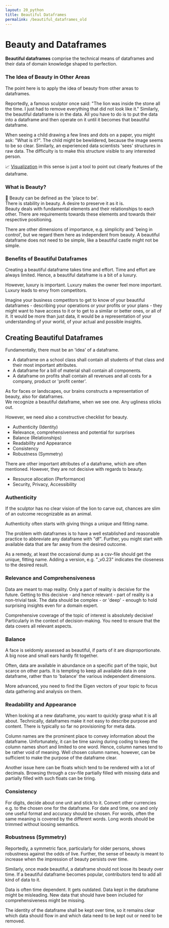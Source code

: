 ```yaml
---
layout: 20_python
title: Beautiful Dataframes
permalink: /beautiful_dataframes_old
---
```



# Beauty and Dataframes

**Beautiful dataframes** comprise the technical means of dataframes and their data of domain knowledge shaped to perfection.

### The Idea of Beauty in Other Areas

The point here is to apply the idea of beauty from other areas to dataframes.

Reportedly, a famous sculptor once said: "The lion was inside the stone all the time. I just had to remove everything that did not look like it."
Similarly, the beautiful dataframe is in the data. All you have to do is to put the data into a dataframe and then operate on it until it becomes that beautiful dataframe.

When seeing a child drawing a few lines and dots on a paper, you might ask: "What is it?". The child might be bewildered, because the image seems to be so clear. Similarly, an experienced data scientists 'sees' structures in raw data. The difficulty is to make this structure visible to any interested person. 

:chart_with_upwards_trend: [Visualization](python_visualization) in this sense is just a tool to point out clearly features of the dataframe.  

### What is Beauty?

:sunrise_over_mountains: Beauty can be defined as the 'place to be'. <br>
There is stability in beauty. A desire to preserve it as it is. <br>
Beauty deals with fundamental elements and their relationships to each other.
There are requirements towards these elements and towards their respective positioning.

There are other dimensions of importance, e.g. simplicity and 'being in control', but we regard them here as independent from beauty. A beautiful dataframe does not need to be simple, like a beautiful castle might not be simple. 

### Benefits of Beautiful Dataframes

Creating a beautiful dataframe takes time and effort.
Time and effort are always limited. Hence, a beautiful dataframe is a bit of a luxury.

However, luxury is important. Luxury makes the owner feel more important. Luxury leads to envy from competitors.

Imagine your business competitors to get to know of your beautiful dataframes - describing your operations or your profits or your plans  - they might want to have access to it or to get to a similar or better ones, or all of it. It would be more than just data, it would be a representation of your understanding of your world, of your actual and possible insights.


## Creating Beautiful Dataframes

Fundamentally,  there must be an 'idea' of a dataframe.

- A dataframe on a school class shall contain all students of that class and their most important attributes.
- A dataframe for a bill of material shall contain all components.
- A dataframe on profits shall contain all revenues and all costs for a company, product or 'profit center'.

As for faces or landscapes, our brains constructs a representation of beauty, also for dataframes.<br>
We recognize a beautiful dataframe, when we see one. Any ugliness sticks out.

However, we need also a constructive checklist for beauty. 
- Authenticity (Identity)
- Relevance, comprehensiveness and potential for surprises
- Balance (Relationships)
- Readability and Appearance
- Consistency
- Robustness (Symmetry)

There are other important attributes of a dataframe, which are often mentioned.
However, they are not decisive with regards to beauty.
- Resource allocation (Performance)
- Security, Privacy, Accessibility

### Authenticity

If the sculptor has no clear vision of the lion to carve out, chances are slim of an outcome recognizable as an animal.

Authenticity often starts with giving things a unique and fitting name.

The problem with dataframes is to have a well established and reasonable practice to abbreviate any dataframe with "df".
Further, you might start with available data that are far away from the desired outcome.

As a remedy, at least the occasional dump as a csv-file should get the unique, fitting name. Adding a version, e.g. "_v0.23" indicates the closeness to the desired result.


### Relevance and Comprehensiveness

Data are meant to map reality.
Only a part of reality is decisive for the future.
Getting to this decisive - and hence relevant - part of reality is a non-trivial task.
The data should be complex - or 'deep' - enough to hold surprising insights even for a domain expert.

Comprehensive coverage of the topic of interest is absolutely decisive! <br>
Particularly in the context of decision-making. 
You need to ensure that the data covers all relevant aspects. 


### Balance

A face is seldomly assessed as beautiful, if parts of it are disproportionate. A big nose and small ears hardly fit together.

Often, data are available in abundance on a specific part of the topic, but scarce on other parts.
It is tempting to keep all available data in one dataframe, rather than to 'balance' the various independent dimensions.

More advanced, you need to find the Eigen vectors of your topic to focus data gathering and analysis on them.


### Readability and Appearance

When looking at a new dataframe, you want to quickly grasp what it is all about.
Technically, dataframes make it not easy to describe purpose and content. There is typically so far no provisioning for meta data. 

Column names are the prominent place to convey information about the dataframe. Unfortunately, it can be time saving during coding to keep the column names short and limited to one word. Hence, column names tend to be rather void of meaning.
Well chosen column names, however, can be sufficient to make the purpose of the dataframe clear. 

Another issue here can be floats which tend to be rendered with a lot of decimals. Browsing through a csv-file partially filled with missing data and partially filled with such floats can be tiring.  

### Consistency

For digits, decide about one unit and stick to it. Convert other currencies e.g. to the chosen one for the dataframe.
For date and time, one and only one useful format and accuracy should be chosen.
For words, often the same meaning is covered by the different words. Long words should be trimmed without loosing semantics.

### Robustness (Symmetry)

Reportedly, a symmetric face, particularly for older persons, shows robustness against the odds of live.
Further, the sense of beauty is meant to increase when the impression of beauty persists over time. 

Similarly, once made beautiful, a dataframe should not loose its beauty over time. If a beautiful dataframe becomes popular, contributors tend to add all kind of data to it. 

Data is often time dependent. It gets outdated. Data kept in the dataframe might be misleading. New data that should have been included for comprehensiveness might be missing.

The identity of the dataframe shall be kept over time, so it remains clear which data should flow in and which data need to be kept out or need to be removed.
